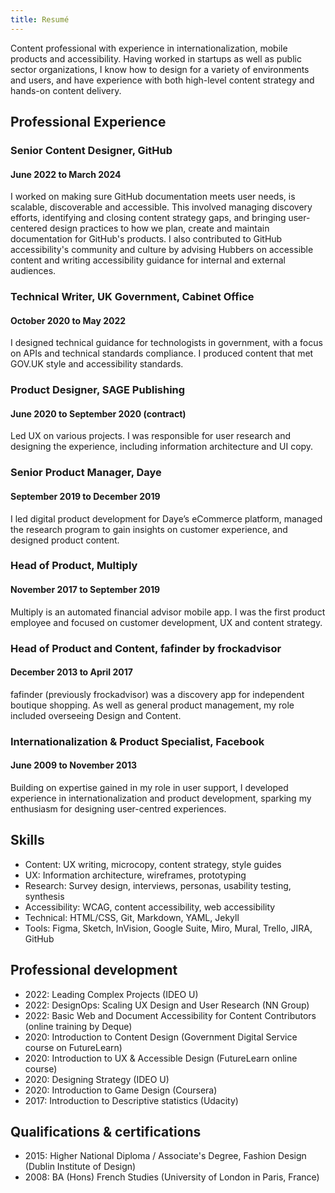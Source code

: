 ```yaml
---
title: Resumé
---
```


Content professional with experience in internationalization, mobile products and accessibility. Having worked in startups as well as public sector organizations, I know how to design for a variety of environments and users, and have experience with both high-level content strategy and hands-on content delivery. 

## Professional Experience

### Senior Content Designer, GitHub
#### June 2022 to March 2024
I worked on making sure GitHub documentation meets user needs, is scalable, discoverable and accessible. This involved managing discovery efforts, identifying and closing content strategy gaps, and bringing user-centered design practices to how we plan, create and maintain documentation for GitHub's products. I also contributed to GitHub accessibility's community and culture by advising Hubbers on accessible content and writing accessibility guidance for internal and external audiences.

### Technical Writer, UK Government, Cabinet Office
#### October 2020 to May 2022
I designed technical guidance for technologists in government, with a focus on APIs and technical standards compliance. I produced content that met GOV.UK style and accessibility standards.

### Product Designer, SAGE Publishing
#### June 2020 to September 2020 (contract)
Led UX on various projects. I was responsible for user research and designing the experience, including information architecture and UI copy. 

### Senior Product Manager, Daye
#### September 2019 to December 2019
I led digital product development for Daye’s eCommerce platform, managed the research program to gain insights on customer experience, and designed product content.

### Head of Product, Multiply
#### November 2017 to September 2019
Multiply is an automated financial advisor mobile app. I was the first product employee and focused on customer development, UX and content strategy.

### Head of Product and Content, fafinder by frockadvisor
#### December 2013 to April 2017
fafinder (previously frockadvisor) was a discovery app for independent boutique shopping. As well as general product management, my role included overseeing Design and Content.

### Internationalization & Product Specialist, Facebook
#### June 2009 to November 2013
Building on expertise gained in my role in user support, I developed experience in  internationalization and product development, sparking my enthusiasm for designing user-centred experiences. 

## Skills
* Content: UX writing, microcopy, content strategy, style guides
* UX: Information architecture, wireframes, prototyping
* Research: Survey design, interviews, personas, usability testing, synthesis
* Accessibility: WCAG, content accessibility, web accessibility
* Technical: HTML/CSS, Git, Markdown, YAML, Jekyll
* Tools: Figma, Sketch, InVision, Google Suite, Miro, Mural, Trello, JIRA, GitHub

## Professional development
* 2022: Leading Complex Projects (IDEO U)
* 2022: DesignOps: Scaling UX Design and User Research (NN Group)
* 2022: Basic Web and Document Accessibility for Content Contributors (online training by Deque)
* 2020: Introduction to Content Design (Government Digital Service course on FutureLearn)
* 2020: Introduction to UX & Accessible Design (FutureLearn online course)
* 2020: Designing Strategy (IDEO U)
* 2020: Introduction to Game Design (Coursera)
* 2017: Introduction to Descriptive statistics (Udacity)

## Qualifications & certifications
* 2015: Higher National Diploma / Associate's Degree, Fashion Design (Dublin Institute of Design)
* 2008: BA (Hons) French Studies (University of London in Paris, France)
